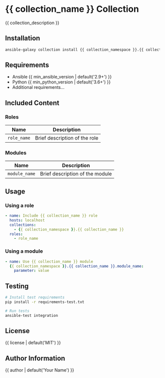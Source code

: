 # {{ collection_name }} Collection

{{ collection_description }}

## Installation

```bash
ansible-galaxy collection install {{ collection_namespace }}.{{ collection_name }}
```

## Requirements

- Ansible {{ min_ansible_version | default('2.9+') }}
- Python {{ min_python_version | default('3.6+') }}
- Additional requirements...

## Included Content

### Roles

| Name | Description |
|------|-------------|
| `role_name` | Brief description of the role |

### Modules

| Name | Description |
|------|-------------|
| `module_name` | Brief description of the module |

## Usage

### Using a role

```yaml
- name: Include {{ collection_name }} role
  hosts: localhost
  collections:
    - {{ collection_namespace }}.{{ collection_name }}
  roles:
    - role_name
```

### Using a module

```yaml
- name: Use {{ collection_name }} module
  {{ collection_namespace }}.{{ collection_name }}.module_name:
    parameter: value
```

## Testing

```bash
# Install test requirements
pip install -r requirements-test.txt

# Run tests
ansible-test integration
```

## License

{{ license | default('MIT') }}

## Author Information

{{ author | default('Your Name') }}

